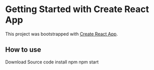 # Getting Started with Create React App

This project was bootstrapped with [Create React App](https://github.com/facebook/create-react-app).

## How to use

Download Source code
install npm
npm start
